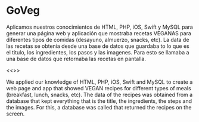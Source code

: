 # GoVeg

Aplicamos nuestros conocimientos de HTML, PHP, iOS, Swift y MySQL para generar una página web y aplicación que mostraba recetas VEGANAS para diferentes tipos de comidas (desayuno, almuerzo, snacks, etc). La data de las recetas se obtenía desde una base de datos que guardaba to lo que es el titulo, los ingredientes, los pasos y las imagenes. Para esto se llamaba a una base de datos que retornaba las recetas en pantalla. 

<<>>

We applied our knowledge of HTML, PHP, iOS, Swift and MySQL to create a web page and app that showed VEGAN recipes for different types of meals (breakfast, lunch, snacks, etc). The data of the recipes was obtained from a database that kept everything that is the title, the ingredients, the steps and the images. For this, a database was called that returned the recipes on the screen.
